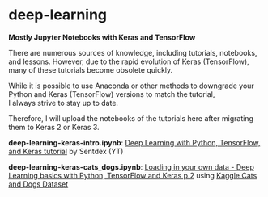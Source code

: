 # deep-learning
**Mostly Jupyter Notebooks with Keras and TensorFlow**  

There are numerous sources of knowledge, including tutorials, notebooks, and lessons. However, due to the rapid evolution of Keras (TensorFlow), 
many of these tutorials become obsolete quickly.  

While it is possible to use Anaconda or other methods to downgrade your Python and Keras (TensorFlow) versions to match the tutorial,  
I always strive to stay up to date.

Therefore, I will upload the notebooks of the tutorials here after migrating them to Keras 2 or Keras 3.

**deep-learning-keras-intro.ipynb**:
[Deep Learning with Python, TensorFlow, and Keras tutorial](https://www.youtube.com/watch?v=wQ8BIBpya2k&list=PLQVvvaa0QuDfhTox0AjmQ6tvTgMBZBEXN&index=1) by Sentdex (YT)

**deep-learning-keras-cats_dogs.ipynb**:
[Loading in your own data - Deep Learning basics with Python, TensorFlow and Keras p.2](https://www.youtube.com/watch?v=j-3vuBynnOE&list=PLQVvvaa0QuDfhTox0AjmQ6tvTgMBZBEXN&index=2) using [Kaggle Cats and Dogs Dataset](https://www.microsoft.com/en-us/download/confirmation.aspx?id=54765)